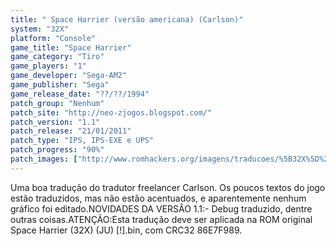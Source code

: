 ```yaml
---
title: " Space Harrier (versão americana) (Carlson)"
system: "32X"
platform: "Console"
game_title: "Space Harrier"
game_category: "Tiro"
game_players: "1"
game_developer: "Sega-AM2"
game_publisher: "Sega"
game_release_date: "??/??/1994"
patch_group: "Nenhum"
patch_site: "http://neo-zjogos.blogspot.com/"
patch_version: "1.1"
patch_release: "21/01/2011"
patch_type: "IPS, IPS-EXE e UPS"
patch_progress: "90%"
patch_images: ["http://www.romhackers.org/imagens/traducoes/%5B32X%5D%20Space%20Harrier%20-%20Carlson%20-%201.png","http://www.romhackers.org/imagens/traducoes/%5B32X%5D%20Space%20Harrier%20-%20Carlson%20-%204.png","http://www.romhackers.org/imagens/traducoes/%5B32X%5D%20Space%20Harrier%20-%20Carlson%20-%205.png"]
---
```

Uma boa tradução do tradutor freelancer Carlson. Os poucos textos do jogo estão traduzidos, mas não estão acentuados, e aparentemente nenhum gráfico foi editado.NOVIDADES DA VERSÃO 1.1:- Debug traduzido, dentre outras coisas.ATENÇÃO:Esta tradução deve ser aplicada na ROM original Space Harrier (32X) (JU) [!].bin, com CRC32 86E7F989.